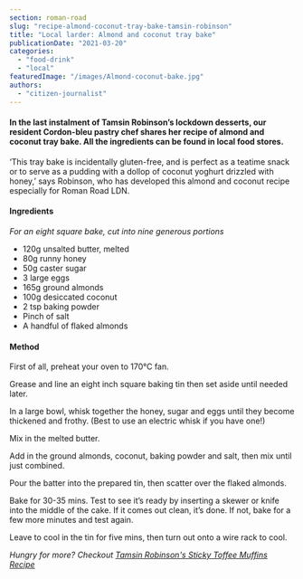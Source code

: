 ```yaml
---
section: roman-road
slug: "recipe-almond-coconut-tray-bake-tamsin-robinson"
title: "Local larder: Almond and coconut tray bake"
publicationDate: "2021-03-20"
categories: 
  - "food-drink"
  - "local"
featuredImage: "/images/Almond-coconut-bake.jpg"
authors: 
  - "citizen-journalist"
---
```


#### In the last instalment of **Tamsin Robinson**’s lockdown desserts, our resident Cordon-bleu pastry chef shares her recipe of almond and coconut tray bake. All the ingredients can be found in local food stores.

‘This tray bake is incidentally gluten-free, and is perfect as a teatime snack or to serve as a pudding with a dollop of coconut yoghurt drizzled with honey,’ says Robinson, who has developed this almond and coconut recipe especially for Roman Road LDN.

#### Ingredients

_For an eight square bake, cut into nine generous portions_

- 120g unsalted butter, melted
- 80g runny honey
- 50g caster sugar
- 3 large eggs
- 165g ground almonds
- 100g desiccated coconut
- 2 tsp baking powder
- Pinch of salt
- A handful of flaked almonds

#### Method

First of all, preheat your oven to 170°C fan.

Grease and line an eight inch square baking tin then set aside until needed later.

In a large bowl, whisk together the honey, sugar and eggs until they become thickened and frothy. (Best to use an electric whisk if you have one!)  

Mix in the melted butter.

Add in the ground almonds, coconut, baking powder and salt, then mix until just combined.

Pour the batter into the prepared tin, then scatter over the flaked almonds.

Bake for 30-35 mins. Test to see it’s ready by inserting a skewer or knife into the middle of the cake. If it comes out clean, it’s done. If not, bake for a few more minutes and test again. 

Leave to cool in the tin for five mins, then turn out onto a wire rack to cool. 

_Hungry for more? Checkout [Tamsin Robinson's Sticky Toffee Muffins Recipe](https://romanroadlondon.com/sticky-toffee-muffins-recipe-tamsin-robinson/)_
